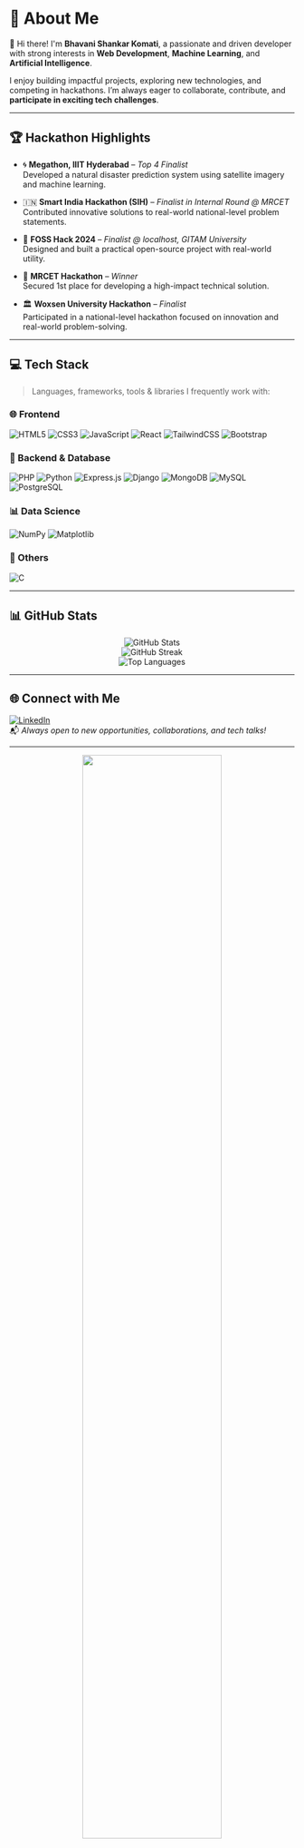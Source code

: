 # 💫 About Me

👋 Hi there! I'm **Bhavani Shankar Komati**, a passionate and driven developer with strong interests in **Web Development**, **Machine Learning**, and **Artificial Intelligence**.

I enjoy building impactful projects, exploring new technologies, and competing in hackathons. I’m always eager to collaborate, contribute, and **participate in exciting tech challenges**.

---

## 🏆 Hackathon Highlights

- 🌀 **Megathon, IIIT Hyderabad** – *Top 4 Finalist*  
  Developed a natural disaster prediction system using satellite imagery and machine learning.

- 🇮🇳 **Smart India Hackathon (SIH)** – *Finalist in Internal Round @ MRCET*  
  Contributed innovative solutions to real-world national-level problem statements.

- 🐧 **FOSS Hack 2024** – *Finalist @ localhost, GITAM University*  
  Designed and built a practical open-source project with real-world utility.

- 🎯 **MRCET Hackathon** – *Winner*  
  Secured 1st place for developing a high-impact technical solution.

- 🏛️ **Woxsen University Hackathon** – *Finalist*  
  Participated in a national-level hackathon focused on innovation and real-world problem-solving.

---

## 💻 Tech Stack

> Languages, frameworks, tools & libraries I frequently work with:

### 🌐 Frontend  
![HTML5](https://img.shields.io/badge/html5-%23E34F26.svg?style=for-the-badge&logo=html5&logoColor=white)
![CSS3](https://img.shields.io/badge/css3-%231572B6.svg?style=for-the-badge&logo=css3&logoColor=white)
![JavaScript](https://img.shields.io/badge/javascript-%23323330.svg?style=for-the-badge&logo=javascript&logoColor=%23F7DF1E)
![React](https://img.shields.io/badge/react-%2320232a.svg?style=for-the-badge&logo=react&logoColor=%2361DAFB)
![TailwindCSS](https://img.shields.io/badge/tailwindcss-%2338B2AC.svg?style=for-the-badge&logo=tailwind-css&logoColor=white)
![Bootstrap](https://img.shields.io/badge/bootstrap-%238511FA.svg?style=for-the-badge&logo=bootstrap&logoColor=white)

### 🧩 Backend & Database  
![PHP](https://img.shields.io/badge/php-%23777BB4.svg?style=for-the-badge&logo=php&logoColor=white)
![Python](https://img.shields.io/badge/python-3670A0?style=for-the-badge&logo=python&logoColor=ffdd54)
![Express.js](https://img.shields.io/badge/express.js-%23404d59.svg?style=for-the-badge&logo=express&logoColor=%2361DAFB)
![Django](https://img.shields.io/badge/django-%23092E20.svg?style=for-the-badge&logo=django&logoColor=white)
![MongoDB](https://img.shields.io/badge/MongoDB-%234ea94b.svg?style=for-the-badge&logo=mongodb&logoColor=white)
![MySQL](https://img.shields.io/badge/mysql-4479A1.svg?style=for-the-badge&logo=mysql&logoColor=white)
![PostgreSQL](https://img.shields.io/badge/postgres-%23316192.svg?style=for-the-badge&logo=postgresql&logoColor=white)

### 📊 Data Science  
![NumPy](https://img.shields.io/badge/numpy-%23013243.svg?style=for-the-badge&logo=numpy&logoColor=white)
![Matplotlib](https://img.shields.io/badge/Matplotlib-%23ffffff.svg?style=for-the-badge&logo=Matplotlib&logoColor=black)

### 🔧 Others  
![C](https://img.shields.io/badge/c-%2300599C.svg?style=for-the-badge&logo=c&logoColor=white)

---

## 📊 GitHub Stats

<div align="center">

![GitHub Stats](https://github-readme-stats.vercel.app/api?username=KomatiBhavaniSankar&theme=blue_navy&hide_border=false&include_all_commits=false&count_private=false)  
![GitHub Streak](https://github-readme-streak-stats.herokuapp.com/?user=KomatiBhavaniSankar&theme=blue_navy&hide_border=false)  
![Top Languages](https://github-readme-stats.vercel.app/api/top-langs/?username=KomatiBhavaniSankar&theme=blue_navy&hide_border=false&include_all_commits=false&count_private=false&layout=compact)

</div>

---

## 🌐 Connect with Me

[![LinkedIn](https://img.shields.io/badge/LinkedIn-%230077B5.svg?style=flat-square&logo=linkedin&logoColor=white)](https://linkedin.com/in/bhavani-sankar-komati)  
📬 *Always open to new opportunities, collaborations, and tech talks!*

---

<div align="center">
  
<img src="https://user-images.githubusercontent.com/70382532/138322189-2db8df52-9dcb-40a0-88a8-c365466bd33d.gif" width="70%"/>

[![](https://visitcount.itsvg.in/api?id=KomatiBhavaniSankar&icon=0&color=0)](https://visitcount.itsvg.in)

</div>
